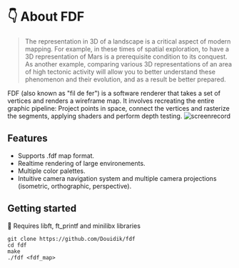 # 👇 About FDF
>The representation in 3D of a landscape is a critical aspect of modern mapping. For
example, in these times of spatial exploration, to have a 3D representation of Mars is a
prerequisite condition to its conquest. As another example, comparing various 3D representations of an area of high tectonic activity will allow you to better understand these
phenomenon and their evolution, and as a result be better prepared.

FDF (also known as "fil de fer") is a software renderer that takes a set of vertices and renders a wireframe map. 
It involves recreating the entire graphic pipeline: Project points in space, connect the vertices and rasterize the segments,
applying shaders and perform depth testing. 
![screenrecord](screenrecord.gif)

## Features
- Supports .fdf map format.
- Realtime rendering of large environements.
- Multiple color palettes.
- Intuitive camera navigation system and multiple camera projections (isometric, orthographic, perspective).

## Getting started
🚨 Requires libft, ft_printf and minilibx libraries
```shell
git clone https://github.com/Douidik/fdf
cd fdf
make
./fdf <fdf_map>
```
